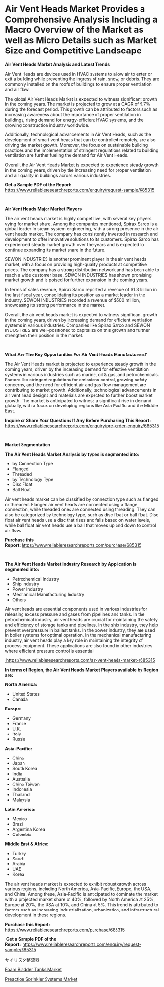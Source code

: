 <p><h1>Air Vent Heads Market Provides a Comprehensive Analysis Including a Macro Overview of the Market as well as Micro Details such as Market Size and Competitive Landscape</h1></p><p><strong>Air Vent Heads Market Analysis and Latest Trends</strong></p>
<p><p>Air Vent Heads are devices used in HVAC systems to allow air to enter or exit a building while preventing the ingress of rain, snow, or debris. They are commonly installed on the roofs of buildings to ensure proper ventilation and air flow.</p><p>The global Air Vent Heads Market is expected to witness significant growth in the coming years. The market is projected to grow at a CAGR of 9.7% during the forecast period. This growth can be attributed to factors such as increasing awareness about the importance of proper ventilation in buildings, rising demand for energy-efficient HVAC systems, and the growing construction industry worldwide.</p><p>Additionally, technological advancements in Air Vent Heads, such as the development of smart vent heads that can be controlled remotely, are also driving the market growth. Moreover, the focus on sustainable building practices and the implementation of stringent regulations related to building ventilation are further fueling the demand for Air Vent Heads.</p><p>Overall, the Air Vent Heads Market is expected to experience steady growth in the coming years, driven by the increasing need for proper ventilation and air quality in buildings across various industries.</p></p>
<p><strong>Get a Sample PDF of the Report:&nbsp;</strong> <a href="https://www.reliableresearchreports.com/enquiry/request-sample/685315">https://www.reliableresearchreports.com/enquiry/request-sample/685315</a></p>
<p>&nbsp;</p>
<p><strong>Air Vent Heads Major Market Players</strong></p>
<p><p>The air vent heads market is highly competitive, with several key players vying for market share. Among the companies mentioned, Spirax Sarco is a global leader in steam system engineering, with a strong presence in the air vent heads market. The company has consistently invested in research and development to offer innovative solutions to its customers. Spirax Sarco has experienced steady market growth over the years and is expected to continue expanding its market share in the future.</p><p>SEWON INDUSTRIES is another prominent player in the air vent heads market, with a focus on providing high-quality products at competitive prices. The company has a strong distribution network and has been able to reach a wide customer base. SEWON INDUSTRIES has shown promising market growth and is poised for further expansion in the coming years.</p><p>In terms of sales revenue, Spirax Sarco reported a revenue of $1.3 billion in the last fiscal year, consolidating its position as a market leader in the industry. SEWON INDUSTRIES recorded a revenue of $500 million, showcasing its strong performance in the market.</p><p>Overall, the air vent heads market is expected to witness significant growth in the coming years, driven by increasing demand for efficient ventilation systems in various industries. Companies like Spirax Sarco and SEWON INDUSTRIES are well-positioned to capitalize on this growth and further strengthen their position in the market.</p></p>
<p>&nbsp;</p>
<p><strong>What Are The Key Opportunities For Air Vent Heads Manufacturers?</strong></p>
<p><p>The Air Vent Heads market is projected to experience steady growth in the coming years, driven by the increasing demand for effective ventilation systems in various industries such as marine, oil & gas, and petrochemicals. Factors like stringent regulations for emissions control, growing safety concerns, and the need for efficient air and gas flow management are contributing to market growth. Additionally, technological advancements in air vent head designs and materials are expected to further boost market growth. The market is anticipated to witness a significant rise in demand globally, with a focus on developing regions like Asia Pacific and the Middle East.</p></p>
<p><strong>Inquire or Share Your Questions If Any Before Purchasing This Report:</strong> <a href="https://www.reliableresearchreports.com/enquiry/pre-order-enquiry/685315">https://www.reliableresearchreports.com/enquiry/pre-order-enquiry/685315</a></p>
<p>&nbsp;</p>
<p><strong>Market Segmentation</strong></p>
<p><strong>The Air Vent Heads Market Analysis by types is segmented into:</strong></p>
<p><ul><li>by Connection Type</li><li>Flanged</li><li>Threaded</li><li>by Technology Type</li><li>Disc Float</li><li>Ball Float</li></ul></p>
<p><p>Air vent heads market can be classified by connection type such as flanged or threaded. Flanged air vent heads are connected using a flange connection, while threaded ones are connected using threading. They can also be categorized by technology type, such as disc float or ball float. Disc float air vent heads use a disc that rises and falls based on water levels, while ball float air vent heads use a ball that moves up and down to control air flow.</p></p>
<p><strong>Purchase this Report:&nbsp;</strong><a href="https://www.reliableresearchreports.com/purchase/685315">https://www.reliableresearchreports.com/purchase/685315</a></p>
<p>&nbsp;</p>
<p><strong>The Air Vent Heads Market Industry Research by Application is segmented into:</strong></p>
<p><ul><li>Petrochemical Industry</li><li>Ship Industry</li><li>Power Industry</li><li>Mechanical Manufacturing Industry</li><li>Others</li></ul></p>
<p><p>Air vent heads are essential components used in various industries for releasing excess pressure and gases from pipelines and tanks. In the petrochemical industry, air vent heads are crucial for maintaining the safety and efficiency of storage tanks and pipelines. In the ship industry, they help prevent overpressure in ballast tanks. In the power industry, they are used in boiler systems for optimal operation. In the mechanical manufacturing industry, air vent heads play a key role in maintaining the integrity of process equipment. These applications are also found in other industries where efficient pressure control is essential.</p></p>
<p><a href="https://www.reliableresearchreports.com/air-vent-heads-market-r685315">&nbsp;https://www.reliableresearchreports.com/air-vent-heads-market-r685315</a></p>
<p><strong>In terms of Region, the Air Vent Heads Market Players available by Region are:</strong></p>
<p>
    <p> <strong> North America: </strong>
        <ul>
            <li>United States</li>
            <li>Canada</li>
        </ul>
        </p> 
    <p> <strong> Europe: </strong>
        <ul>
            <li>Germany</li>
            <li>France</li>
            <li>U.K.</li>
            <li>Italy</li>
            <li>Russia</li>
        </ul>
        </p> 
    <p> <strong> Asia-Pacific: </strong>
        <ul>
            <li>China</li>
            <li>Japan</li>
            <li>South Korea</li>
            <li>India</li>
            <li>Australia</li>
            <li>China Taiwan</li>
            <li>Indonesia</li>
            <li>Thailand</li>
            <li>Malaysia</li>
        </ul>
        </p> 
    <p> <strong> Latin America: </strong>
        <ul>
            <li>Mexico</li>
            <li>Brazil</li>
            <li>Argentina Korea</li>
            <li>Colombia</li>
        </ul>
        </p> 
    <p> <strong> Middle East & Africa: </strong>
        <ul>
            <li>Turkey</li>
            <li>Saudi</li>
            <li>Arabia</li>
            <li>UAE</li>
            <li>Korea</li>
        </ul>
    </p>
    </p>
<p><p>The air vent heads market is expected to exhibit robust growth across various regions, including North America, Asia-Pacific, Europe, the USA, and China. Among these, Asia-Pacific is anticipated to dominate the market with a projected market share of 40%, followed by North America at 25%, Europe at 20%, the USA at 10%, and China at 5%. This trend is attributed to factors such as increasing industrialization, urbanization, and infrastructural development in these regions.</p></p>
<p><strong>Purchase this Report: </strong><a href="https://www.reliableresearchreports.com/purchase/685315">https://www.reliableresearchreports.com/purchase/685315</a></p>
<p>&nbsp;<strong>Get a Sample PDF of the Report:&nbsp;&nbsp;</strong><a href="https://www.reliableresearchreports.com/enquiry/request-sample/685315">https://www.reliableresearchreports.com/enquiry/request-sample/685315</a></p>
<p><strong></strong></p>
<p><p><a href="https://github.com/one-cool-chick/Market-Research-Report-List-1/blob/main/847630132373.md">サイリスタ整流器</a></p><p><a href="https://github.com/changoleonlaverguenzanoexiste/Market-Research-Report-List-3/blob/main/foam-bladder-tanks-market.md">Foam Bladder Tanks Market</a></p><p><a href="https://github.com/dimitrishawkinswaynenp91rgz/Market-Research-Report-List-2/blob/main/preaction-sprinkler-systems-market.md">Preaction Sprinkler Systems Market</a></p></p>